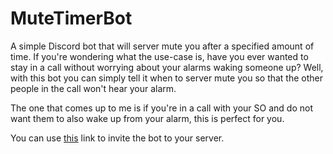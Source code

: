 # MuteTimerBot

A simple Discord bot that will server mute you after a specified amount of time.
If you're wondering what the use-case is, have you ever wanted to stay in a call without
worrying about your alarms waking someone up? Well, with this bot you can simply tell
it when to server mute you so that the other people in the call won't hear your alarm.

The one that comes up to me is if you're in a call with your SO and do not want them to
also wake up from your alarm, this is perfect for you.

You can use [this](https://discord.com/oauth2/authorize?client_id=1329398790121193526&permissions=4194304&integration_type=0&scope=bot) link to invite the bot to your server.

